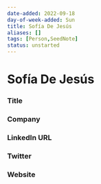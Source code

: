 ```yaml
---
date-added: 2022-09-18
day-of-week-added: Sun
title: Sofía De Jesús
aliases: []
tags: [Person,SeedNote]
status: unstarted
---
```


# Sofía De Jesús

### Title


### Company


### LinkedIn URL


### Twitter


### Website






